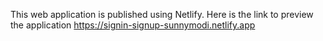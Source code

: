This web application is published using Netlify. Here is the link to preview the application https://signin-signup-sunnymodi.netlify.app
